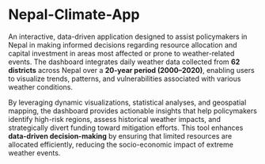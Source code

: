 # Nepal-Climate-App

An interactive, data-driven application designed to assist policymakers in Nepal in making informed decisions regarding resource allocation and capital investment in areas most affected or prone to weather-related events. The dashboard integrates daily weather data collected from **62 districts** across Nepal over a **20-year period (2000–2020)**, enabling users to visualize trends, patterns, and vulnerabilities associated with various weather conditions.  

By leveraging dynamic visualizations, statistical analyses, and geospatial mapping, the dashboard provides actionable insights that help policymakers identify high-risk regions, assess historical weather impacts, and strategically divert funding toward mitigation efforts. This tool enhances **data-driven decision-making** by ensuring that limited resources are allocated efficiently, reducing the socio-economic impact of extreme weather events.

